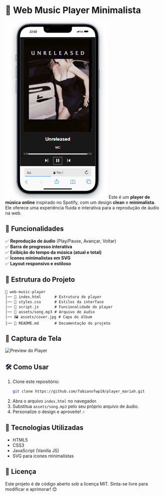 # 🎵 Web Music Player Minimalista
![alt text](tela.png)
Este é um **player de música online** inspirado no Spotify, com um design **clean** e **minimalista**. Ele oferece uma experiência fluida e interativa para a reprodução de áudio na web.

## 🚀 Funcionalidades

✅ **Reprodução de áudio** (Play/Pause, Avançar, Voltar)  
✅ **Barra de progresso interativa**  
✅ **Exibição do tempo da música (atual e total)**  
✅ **Ícones minimalistas em SVG**  
✅ **Layout responsivo e estiloso**  

## 📂 Estrutura do Projeto

```
📁 web-music-player
│── 📄 index.html      # Estrutura do player
│── 📄 styles.css      # Estilos da interface
│── 📄 script.js       # Funcionalidade do player
│── 🎵 assets/song.mp3 # Arquivo de áudio
│── 🖼️ assets/cover.jpg # Capa do álbum
│── 📄 README.md       # Documentação do projeto
```

## 🎨 Captura de Tela
![Preview do Player](assets/preview.png)

## 🛠️ Como Usar
1. Clone este repositório:
   ```bash
   git clone https://github.com/fabianofwp19/player_mariah.git
   ```
2. Abra o arquivo `index.html` no navegador.
3. Substitua `assets/song.mp3` pelo seu próprio arquivo de áudio.
4. Personalize o design e aproveite! 🎶

## 📌 Tecnologias Utilizadas
- HTML5
- CSS3
- JavaScript (Vanilla JS)
- SVG para ícones minimalistas

## 📜 Licença
Este projeto é de código aberto sob a licença MIT. Sinta-se livre para modificar e aprimorar! 😊
